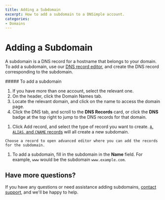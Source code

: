 ```yaml
---
title: Adding a Subdomain
excerpt: How to add a subdomain to a DNSimple account.
categories:
- Domains
---
```


# Adding a Subdomain

A subdomain is a DNS record for a hostname that belongs to your domain. To add a subdomain, use our [DNS record editor](/articles/record-editor), and create the DNS record corresponding to the subdomain.

<div class="section-steps" markdown="1">
##### To add a subdomain

1.  If you have more than one account, select the relevant one.
1.  On the header, click the <label>Domain Names</label> tab.
1.  Locate the relevant domain, and click on the name to access the domain page.
1.  Click the <label>DNS</label> tab, and scroll to the **DNS Records** card, or click the **DNS** badge at the top right to jump to the DNS records for that domain.

<!--- needs screenshot -->

1.  Click <label>Add record</label>, and select the type of record you want to create. [`A`, `ALIAS`, and `CNAME` records](/articles/differences-between-a-cname-alias-url) will all create a new subdomain.

<!--- needs screenshot -->

    Choose a record to open advanced editor where you can add the records for the subdomain.

1.  To add a subdomain, fill in the subdomain in the **Name** field. For example, `www` would be the subdomain `www.example.com`.

<!--- needs screenshot -->
</div>

## Have more questions?

If you have any questions or need assistance adding subdomains, [contact support](https://dnsimple.com/feedback), and we'll be happy to help.
